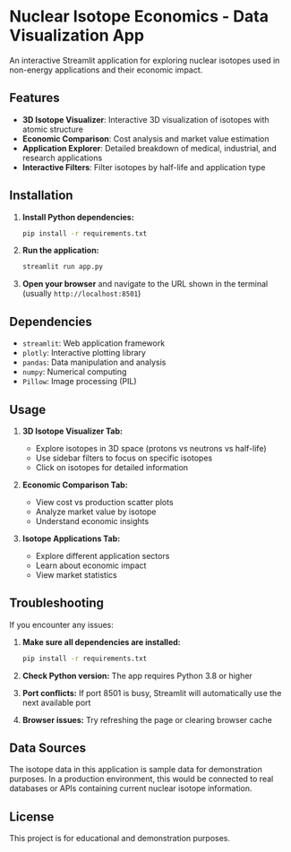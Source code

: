 # Nuclear Isotope Economics - Data Visualization App

An interactive Streamlit application for exploring nuclear isotopes used in non-energy applications and their economic impact.

## Features

- **3D Isotope Visualizer**: Interactive 3D visualization of isotopes with atomic structure
- **Economic Comparison**: Cost analysis and market value estimation
- **Application Explorer**: Detailed breakdown of medical, industrial, and research applications
- **Interactive Filters**: Filter isotopes by half-life and application type

## Installation

1. **Install Python dependencies:**
   ```bash
   pip install -r requirements.txt
   ```

2. **Run the application:**
   ```bash
   streamlit run app.py
   ```

3. **Open your browser** and navigate to the URL shown in the terminal (usually `http://localhost:8501`)

## Dependencies

- `streamlit`: Web application framework
- `plotly`: Interactive plotting library
- `pandas`: Data manipulation and analysis
- `numpy`: Numerical computing
- `Pillow`: Image processing (PIL)

## Usage

1. **3D Isotope Visualizer Tab:**
   - Explore isotopes in 3D space (protons vs neutrons vs half-life)
   - Use sidebar filters to focus on specific isotopes
   - Click on isotopes for detailed information

2. **Economic Comparison Tab:**
   - View cost vs production scatter plots
   - Analyze market value by isotope
   - Understand economic insights

3. **Isotope Applications Tab:**
   - Explore different application sectors
   - Learn about economic impact
   - View market statistics

## Troubleshooting

If you encounter any issues:

1. **Make sure all dependencies are installed:**
   ```bash
   pip install -r requirements.txt
   ```

2. **Check Python version:** The app requires Python 3.8 or higher

3. **Port conflicts:** If port 8501 is busy, Streamlit will automatically use the next available port

4. **Browser issues:** Try refreshing the page or clearing browser cache

## Data Sources

The isotope data in this application is sample data for demonstration purposes. In a production environment, this would be connected to real databases or APIs containing current nuclear isotope information.

## License

This project is for educational and demonstration purposes. 